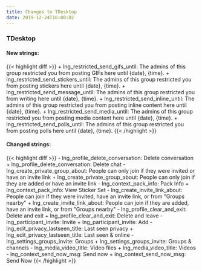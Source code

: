 ```yaml
---
title: Changes to TDesktop
date: 2019-12-24T16:00:02
---
```

<h3>TDesktop</h3>
<h4>New strings:</h4>
{{< highlight diff >}}
+ lng_restricted_send_gifs_until: The admins of this group restricted you from posting GIFs here until {date}, {time}.
+ lng_restricted_send_stickers_until: The admins of this group restricted you from posting stickers here until {date}, {time}.
+ lng_restricted_send_message_until: The admins of this group restricted you from writing here until {date}, {time}.
+ lng_restricted_send_inline_until: The admins of this group restricted you from posting inline content here until {date}, {time}.
+ lng_restricted_send_media_until: The admins of this group restricted you from posting media content here until {date}, {time}.
+ lng_restricted_send_polls_until: The admins of this group restricted you from posting polls here until {date}, {time}.
{{< /highlight >}}

<h4>Changed strings:</h4>
{{< highlight diff >}}
- lng_profile_delete_conversation: Delete conversation
+ lng_profile_delete_conversation: Delete chat
- lng_create_private_group_about: People can only join if they were invited or have an invite link
+ lng_create_private_group_about: People can only join if they are added or have an invite link
- lng_context_pack_info: Pack Info
+ lng_context_pack_info: View Sticker Set
- lng_create_invite_link_about: People can join if they were invited, have an invite link, or from "Groups nearby"
+ lng_create_invite_link_about: People can join if they are added, have an invite link, or from "Groups nearby"
- lng_profile_clear_and_exit: Delete and exit
+ lng_profile_clear_and_exit: Delete and leave
- lng_participant_invite: Invite
+ lng_participant_invite: Add
- lng_edit_privacy_lastseen_title: Last seen privacy
+ lng_edit_privacy_lastseen_title: Last seen & online
- lng_settings_groups_invite: Groups
+ lng_settings_groups_invite: Groups & channels
- lng_media_video_title: Video files
+ lng_media_video_title: Videos
- lng_context_send_now_msg: Send now
+ lng_context_send_now_msg: Send Now
{{< /highlight >}}
